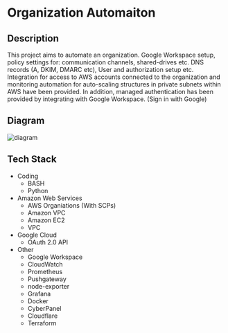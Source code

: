 # Organization Automaiton

## Description
This project aims to automate an organization.
Google Workspace setup, policy settings for: communication channels, shared-drives etc.
DNS records (A, DKIM, DMARC etc), User and authorization setup etc.
Integration for access to AWS accounts connected to the organization and monitoring automation for auto-scaling structures in
private subnets within AWS have been provided.
In addition, managed authentication has been provided by integrating with Google Workspace. (Sign in with Google)

## Diagram
![diagram](project.jpg)

## Tech Stack
* Coding
    * BASH
    * Python
* Amazon Web Services
    * AWS Organiations (With SCPs)
    * Amazon VPC
    * Amazon EC2
    * VPC
* Google Cloud
    * OAuth 2.0 API
* Other
    * Google Workspace
    * CloudWatch
    * Prometheus
    * Pushgateway
    * node-exporter
    * Grafana
    * Docker
    * CyberPanel
    * Cloudflare
    * Terraform